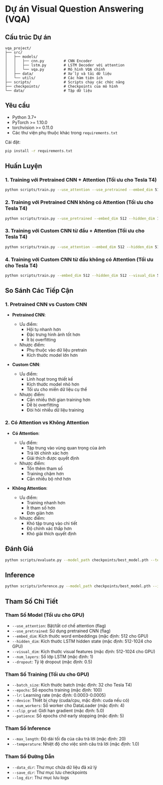 # Dự án Visual Question Answering (VQA)

## Cấu trúc Dự án

```
vqa_project/
├── src/
│   ├── models/
│   │   ├── cnn.py         # CNN Encoder
│   │   ├── lstm.py        # LSTM Decoder với attention
│   │   └── vqa.py         # Mô hình VQA chính
│   ├── data/              # Xử lý và tải dữ liệu
│   └── utils/             # Các hàm tiện ích
├── scripts/               # Scripts chạy các chức năng
├── checkpoints/           # Checkpoints của mô hình
└── data/                  # Tập dữ liệu
```

## Yêu cầu

- Python 3.7+
- PyTorch >= 1.10.0
- torchvision >= 0.11.0
- Các thư viện phụ thuộc khác trong `requirements.txt`

Cài đặt:

```bash
pip install -r requirements.txt
```

## Huấn Luyện

### 1. Training với Pretrained CNN + Attention (Tối ưu cho Tesla T4)

```bash
python scripts/train.py --use_attention --use_pretrained --embed_dim 512 --hidden_dim 1024 --visual_dim 1024 --batch_size 32 --epochs 100 --device cuda --num_workers 4 --lr 0.0003 --data_dir data/processed --save_dir checkpoints --log_dir logs --clip_grad 5.0 --patience 5
```

### 2. Training với Pretrained CNN không có Attention (Tối ưu cho Tesla T4)

```bash
python scripts/train.py --use_pretrained --embed_dim 512 --hidden_dim 1024 --visual_dim 1024 --batch_size 32 --epochs 100 --device cuda --num_workers 4 --lr 0.0003 --data_dir data/processed --save_dir checkpoints --log_dir logs --clip_grad 5.0 --patience 5
```

### 3. Training với Custom CNN từ đầu + Attention (Tối ưu cho Tesla T4)

```bash
python scripts/train.py --use_attention --embed_dim 512 --hidden_dim 512 --visual_dim 512 --batch_size 32 --epochs 100 --device cuda --num_workers 4 --lr 0.0005 --data_dir data/processed --save_dir checkpoints --log_dir logs --clip_grad 5.0 --patience 5
```

### 4. Training với Custom CNN từ đầu không có Attention (Tối ưu cho Tesla T4)

```bash
python scripts/train.py --embed_dim 512 --hidden_dim 512 --visual_dim 512 --batch_size 32 --epochs 100 --device cuda --num_workers 4 --lr 0.0005 --data_dir data/processed --save_dir checkpoints --log_dir logs --clip_grad 5.0 --patience 5
```

## So Sánh Các Tiếp Cận

### 1. Pretrained CNN vs Custom CNN

- **Pretrained CNN**:

  - Ưu điểm:
    - Hội tụ nhanh hơn
    - Đặc trưng hình ảnh tốt hơn
    - Ít bị overfitting
  - Nhược điểm:
    - Phụ thuộc vào dữ liệu pretrain
    - Kích thước model lớn hơn

- **Custom CNN**:
  - Ưu điểm:
    - Linh hoạt trong thiết kế
    - Kích thước model nhỏ hơn
    - Tối ưu cho miền dữ liệu cụ thể
  - Nhược điểm:
    - Cần nhiều thời gian training hơn
    - Dễ bị overfitting
    - Đòi hỏi nhiều dữ liệu training

### 2. Có Attention vs Không Attention

- **Có Attention**:

  - Ưu điểm:
    - Tập trung vào vùng quan trọng của ảnh
    - Trả lời chính xác hơn
    - Giải thích được quyết định
  - Nhược điểm:
    - Tốn thêm tham số
    - Training chậm hơn
    - Cần nhiều bộ nhớ hơn

- **Không Attention**:
  - Ưu điểm:
    - Training nhanh hơn
    - Ít tham số hơn
    - Đơn giản hơn
  - Nhược điểm:
    - Khó tập trung vào chi tiết
    - Độ chính xác thấp hơn
    - Khó giải thích quyết định

## Đánh Giá

```bash
python scripts/evaluate.py --model_path checkpoints/best_model.pth --test_data data/processed/test.json --vocab_path data/processed/vocab.json --batch_size 32 --device cuda
```

## Inference

```bash
python scripts/inference.py --model_path checkpoints/best_model.pth --image_path data/test_images/fruit.jpg --question "What fruits are in the image?" --vocab_path data/processed/vocab.json --device cuda
```

## Tham Số Chi Tiết

### Tham Số Model (Tối ưu cho GPU)

- `--use_attention`: Bật/tắt cơ chế attention (flag)
- `--use_pretrained`: Sử dụng pretrained CNN (flag)
- `--embed_dim`: Kích thước word embeddings (mặc định: 512 cho GPU)
- `--hidden_dim`: Kích thước LSTM hidden state (mặc định: 512-1024 cho GPU)
- `--visual_dim`: Kích thước visual features (mặc định: 512-1024 cho GPU)
- `--num_layers`: Số lớp LSTM (mặc định: 1)
- `--dropout`: Tỷ lệ dropout (mặc định: 0.5)

### Tham Số Training (Tối ưu cho GPU)

- `--batch_size`: Kích thước batch (mặc định: 32 cho Tesla T4)
- `--epochs`: Số epochs training (mặc định: 100)
- `--lr`: Learning rate (mặc định: 0.0003-0.0005)
- `--device`: Thiết bị chạy (cuda/cpu, mặc định: cuda nếu có)
- `--num_workers`: Số worker cho DataLoader (mặc định: 4)
- `--clip_grad`: Giới hạn gradient (mặc định: 5.0)
- `--patience`: Số epochs chờ early stopping (mặc định: 5)

### Tham Số Inference

- `--max_length`: Độ dài tối đa của câu trả lời (mặc định: 20)
- `--temperature`: Nhiệt độ cho việc sinh câu trả lời (mặc định: 1.0)

### Tham Số Đường Dẫn

- `--data_dir`: Thư mục chứa dữ liệu đã xử lý
- `--save_dir`: Thư mục lưu checkpoints
- `--log_dir`: Thư mục lưu logs
